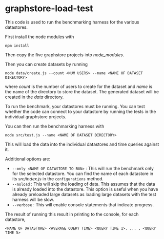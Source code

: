 graphstore-load-test
============

This code is used to run the benchmarking harness for the various datastores.

First install the node modules with

```
npm install
```

Then copy the five graphstore projects into *node_modules*.

Then you can create datasets by running

```
node data/create.js --count <NUM USERS> --name <NAME OF DATASET DIRECTORY>
```

where *count* is the number of users to create for the dataset and *name* is the name of the directory to store the dataset. The generated dataset will be created in the *data* directory.

To run the benchmark, your datastores must be running. You can test whether the code can connect to your datastore by running the tests in the individual graphstore projects.

You can then run the benchmarking harness with

```
node src/test.js --name <NAME OF DATASET DIRECTORY>
```

This will load the data into the individual datastores and time queries against it.

Additional options are:

* ```--only <NAME OF DATASTORE TO RUN>``` : This will run the benchmark only for the selected datastore. You can find the name of each datastore in its *src/index.js*  in the ```configurations``` method.
* ```--noload``` : This will skip the loading of data. This assumes that the data is already loaded into the datastore. This option is useful when you have already preloaded large datasets as loading large datasets with the test harness will be slow.
* ```--verbose``` : This will enable console statements that indicate progress.

The result of running this result in printing to the console, for each datastore, 

```
<NAME OF DATASTORE> <AVERAGE QUERY TIME> <QUERY TIME 1>, ... , <QUERY TIME 5>
```